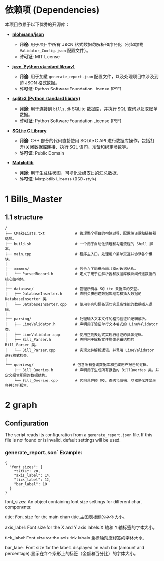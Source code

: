 # 依赖项 (Dependencies)

本项目依赖于以下优秀的开源库：

* **[nlohmann/json](https://github.com/nlohmann/json)**
    * **用途**: 用于项目中所有 JSON 格式数据的解析和序列化（例如加载 `Validator_Config.json` 配置文件）。
    * **许可证**: MIT License

* **[json (Python standard library)](https://docs.python.org/3/library/json.html)**
    * **用途**: 用于加载 `generate_report.json` 配置文件，以及处理项目中涉及到的 JSON 格式数据。
    * **许可证**: Python Software Foundation License (PSF)

* **[sqlite3 (Python standard library)](https://docs.python.org/3/library/sqlite3.html)**
    * **用途**: 用于连接到 `bills.db` SQLite 数据库，并执行 SQL 查询以获取账单数据。
    * **许可证**: Python Software Foundation License (PSF)

* **[SQLite C Library](https://www.sqlite.org/index.html)**
    * **用途**: C++ 部分的代码直接使用 SQLite C API 进行数据库操作，包括打开/关闭数据库连接、执行 SQL 语句、准备和绑定参数等。
    * **许可证**: Public Domain

* **[Matplotlib](https://matplotlib.org/)**
    * **用途**: 用于生成柱状图，可视化父级支出的汇总数据。
    * **许可证**: Matplotlib License (BSD-style)

# 1 Bills_Master
## 1.1 structure
```
/
├── CMakeLists.txt              # 管理整个项目的构建过程，配置编译器和链接器选项。
├── build.sh                    # 一个用于自动化清理和构建流程的 Shell 脚本。
├── main.cpp                    # 程序主入口，处理用户菜单交互并协调各个模块。
│
├── common/                     # 包含在不同模块间共享的数据结构。
│   └── ParsedRecord.h          # 定义了用于在解析器和数据库模块间传递数据的核心结构体。
│
├── database/                   # 管理所有与 SQLite 数据库的交互。
│   ├── DatabaseInserter.h      # 声明负责创建数据库结构和插入数据的 DatabaseInserter 类。
│   └── DatabaseInserter.cpp    # 使用事务和预备语句实现高性能的数据插入逻辑。
│
├── parsing/                    # 处理输入文本文件的格式验证和逻辑解析。
│   ├── LineValidator.h         # 声明用于验证单行文本格式的 LineValidator 类。
│   ├── LineValidator.cpp       # 使用正则表达式实现行验证的具体逻辑。
│   ├── Bill_Parser.h           # 声明用于解析文件整体逻辑结构的 Bill_Parser 类。
│   └── Bill_Parser.cpp         # 实现文件解析逻辑，并调用 LineValidator 进行格式检查。
│
└── queriesg/                  # 包含所有查询数据库和生成用户报告的逻辑。
    ├── Bill_Queries.h          # 声明用于生成所有报告的 BillQueries 类，并定义报告所需的数据结构。
    └── Bill_Queries.cpp        # 实现具体的 SQL 查询和逻辑，以格式化并显示各种分析报告。
```

# 2 graph
## Configuration

The script reads its configuration from a `generate_report.json` file. If this file is not found or is invalid, default settings will be used.

### generate_report.json` Example:

```
{
  "font_sizes": {
    "title": 20,
    "axis_label": 14,
    "tick_label": 12,
    "bar_label": 10
  }
}
```
font_sizes: An object containing font size settings for different chart components:

title: Font size for the main chart title.主图表标题的字体大小。

axis_label: Font size for the X and Y axis labels.X 轴和 Y 轴标签的字体大小。

tick_label: Font size for the axis tick labels.坐标轴刻度标签的字体大小。

bar_label: Font size for the labels displayed on each bar (amount and percentage).显示在每个条形上的标签（金额和百分比）的字体大小。

